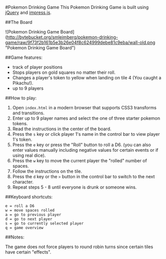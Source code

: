 #Pokemon Drinking Game
This Pokemon Drinking Game is built using [jQuery](http://jquery.com) and [impress.js](https://github.com/bartaz/impress.js/).

##The Board

![Pokemon Drinking Game Board] (http://bytebucket.org/smleimberg/pokemon-drinking-game/raw/9f73f2b161b5e3b26e04f8c624999debe81c9eba/wall-old.png "Pokemon Drinking Game Board")

##Game features:

- track of player positions
- Stops players on gold squares no matter their roll.
- Changes a player's token to yellow when landing on tile 4 (You caught a Pikachu!).
- up to 9 players

##How to play:

1. Open `index.html` in a modern browser that supports CSS3 transforms and transitions.
2. Enter up to 9 player names and select the one of three starter pokemon tokens.
3. Read the instructions in the center of the board.
4. Press the `s` key or click player 1's name in the control bar to view player 1's token.
5. Press the `e` key or press the "Roll" button to roll a D6. (you can also enter values manually including negative values for certain events or if using real dice).
6. Press the `w` key to move the current player the "rolled" number of spaces.
7. Follow the instructions on the tile.
8. Press the `d` key or the `>` button in the control bar to switch to the next character.
9. Repeat steps 5 - 8 until everyone is drunk or someone wins.

##Keyboard shortcuts:

	e = roll a D6
	w = move spaces rolled
	a = go to previous player
	d = go to next player
	s = go to currently selected player
	q = game overview

##Notes:

The game does not force players to round robin turns since certain tiles have certain "effects".
